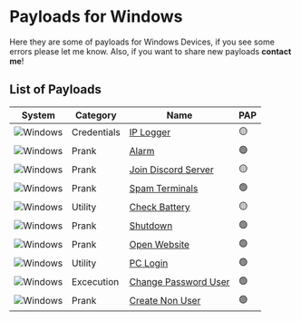 
# Payloads for Windows
Here they are some of payloads for Windows Devices, if you see some errors please let me know. Also, if you want to share new payloads **contact me**!


## List of Payloads

|System|Category|Name|PAP|
|--|--|--|--|
|![Windows](https://img.shields.io/badge/Windows-0078D6?style=for-the-badge&logo=windows&logoColor=white)|Credentials|[IP Logger ](https://github.com/brunoooost/payloads_flipperZero/tree/main/win/IPLogger-FlipZero)|🟡|
|![Windows](https://img.shields.io/badge/Windows-0078D6?style=for-the-badge&logo=windows&logoColor=white)|Prank|[Alarm](https://github.com/brunoooost/payloads_flipperZero/tree/main/win/Alarm-FlipZero)|🟢|
![Windows](https://img.shields.io/badge/Windows-0078D6?style=for-the-badge&logo=windows&logoColor=white)|Prank|[Join Discord Server](https://github.com/brunoooost/payloads_flipperZero/tree/main/win/JoinDiscord-FlipZero)|🟡|
![Windows](https://img.shields.io/badge/Windows-0078D6?style=for-the-badge&logo=windows&logoColor=white)|Prank|[Spam Terminals](https://github.com/brunoooost/payloads_flipperZero/tree/main/win/SpamTerminals)|🟢|
![Windows](https://img.shields.io/badge/Windows-0078D6?style=for-the-badge&logo=windows&logoColor=white)|Utility|[Check Battery](https://github.com/brunoooost/payloads_flipperZero/tree/main/win/CheckBattery-FlipZero)|🟡|
![Windows](https://img.shields.io/badge/Windows-0078D6?style=for-the-badge&logo=windows&logoColor=white)|Prank|[Shutdown ](https://github.com/brunoooost/payloads_flipperZero/tree/main/win/Shutdown-FlipZero)|🟢|
![Windows](https://img.shields.io/badge/Windows-0078D6?style=for-the-badge&logo=windows&logoColor=white)|Prank|[Open Website](https://github.com/brunoooost/payloads_flipperZero/tree/main/win/OpenWeb-FlipZero)|🟢|
![Windows](https://img.shields.io/badge/Windows-0078D6?style=for-the-badge&logo=windows&logoColor=white)|Utility|[PC Login](https://github.com/brunoooost/payloads_flipperZero/tree/main/win/PCLogin-FlipZero)|🟢|
![Windows](https://img.shields.io/badge/Windows-0078D6?style=for-the-badge&logo=windows&logoColor=white)|Excecution|[Change Password User](https://github.com/brunoooost/payloads_flipperZero/tree/main/win/ChangePassword-FlipZero)|🟢|
![Windows](https://img.shields.io/badge/Windows-0078D6?style=for-the-badge&logo=windows&logoColor=white)|Prank|[Create Non User](https://github.com/brunoooost/payloads_flipperZero/tree/main/win/CreateNonUser-FlipZero)|🟢|



